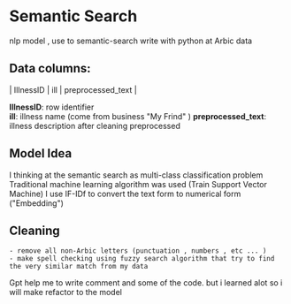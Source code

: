 # Semantic Search

nlp model , use to semantic-search write with python at Arbic data

## Data columns: 

| IllnessID | ill | preprocessed_text |

**IllnessID**: row identifier    
**ill**: illness name (come from business "My Frind" )
**preprocessed_text**: illness description after cleaning preprocessed

## Model Idea
I thinking at the semantic search as multi-class classification problem
Traditional machine learning algorithm was used (Train Support Vector Machine)
I use IF-IDf to convert the text form to numerical form ("Embedding") 

## Cleaning
	- remove all non-Arbic letters (punctuation , numbers , etc ... )
	- make spell checking using fuzzy search algorithm that try to find the very similar match from my data 
 
Gpt help me to write comment and some of the code. but i learned alot so i will make refactor  to the model 


